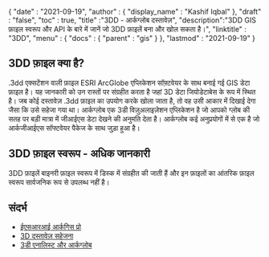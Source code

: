 {
  "date" : "2021-09-19",
  "author" : {
    "display_name" : "Kashif Iqbal"
},
  "draft" : "false",
  "toc" : true,
  "title" :"3DD - आर्कग्लोब दस्तावेज़",
  "description":"3DD GIS फ़ाइल स्वरूप और API के बारे में जानें जो 3DD फ़ाइलें बना और खोल सकता है।",
  "linktitle" : "3DD",
  "menu" : {
    "docs" : {
      "parent" : "gis"
}
},
  "lastmod" : "2021-09-19"
}

## 3DD फ़ाइल क्या है?

.3dd एक्सटेंशन वाली फ़ाइल ESRI ArcGlobe एप्लिकेशन सॉफ़्टवेयर के साथ बनाई गई GIS डेटा फ़ाइल है। यह जानकारी को उन रास्तों पर संग्रहीत करता है जहां 3D डेटा जियोडेटाबेस के रूप में स्थित है। जब कोई दस्तावेज़ .3dd फ़ाइल का उपयोग करके खोला जाता है, तो वह उसी आकार में दिखाई देगा जैसा कि उसे सहेजा गया था। आर्कग्लोब एक 3डी विज़ुअलाइज़ेशन एप्लिकेशन है जो आपको ग्लोब की सतह पर बड़ी मात्रा में जीआईएस डेटा देखने की अनुमति देता है। आर्कग्लोब कई अनुप्रयोगों में से एक है जो आर्कजीआईएस सॉफ्टवेयर पैकेज के साथ जुड़ा हुआ है।

## 3DD फ़ाइल स्वरूप - अधिक जानकारी

3DD फ़ाइलें बाइनरी फ़ाइल स्वरूप में डिस्क में संग्रहीत की जाती हैं और इन फ़ाइलों का आंतरिक फ़ाइल स्वरूप सार्वजनिक रूप से उपलब्ध नहीं है।

## संदर्भ

* [ईएसआरआई आर्कगिस प्रो](https://www.esri.com/en-us/arcgis/products/arcgis-pro/overview)
* [3D दस्तावेज़ सहेजना](https://desktop.arcgis.com/en/arcmap/10.3/guide-books/extensions/3d-analyst/about-saving-a-3d-document.htm)
* [3डी एनालिस्ट और आर्कग्लोब](https://desktop.arcgis.com/en/arcmap/latest/extensions/3d-analyst/3d-analyst-and-arcglobe.htm)

